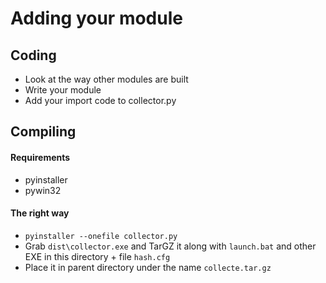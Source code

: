 Adding your module
==================

## Coding

- Look at the way other modules are built
- Write your module
- Add your import code to collector.py


## Compiling

#### Requirements

- pyinstaller
- pywin32

#### The right way

- `pyinstaller --onefile collector.py`
- Grab `dist\collector.exe` and TarGZ it along with `launch.bat` and other EXE in this directory + file `hash.cfg`
- Place it in parent directory under the name `collecte.tar.gz`